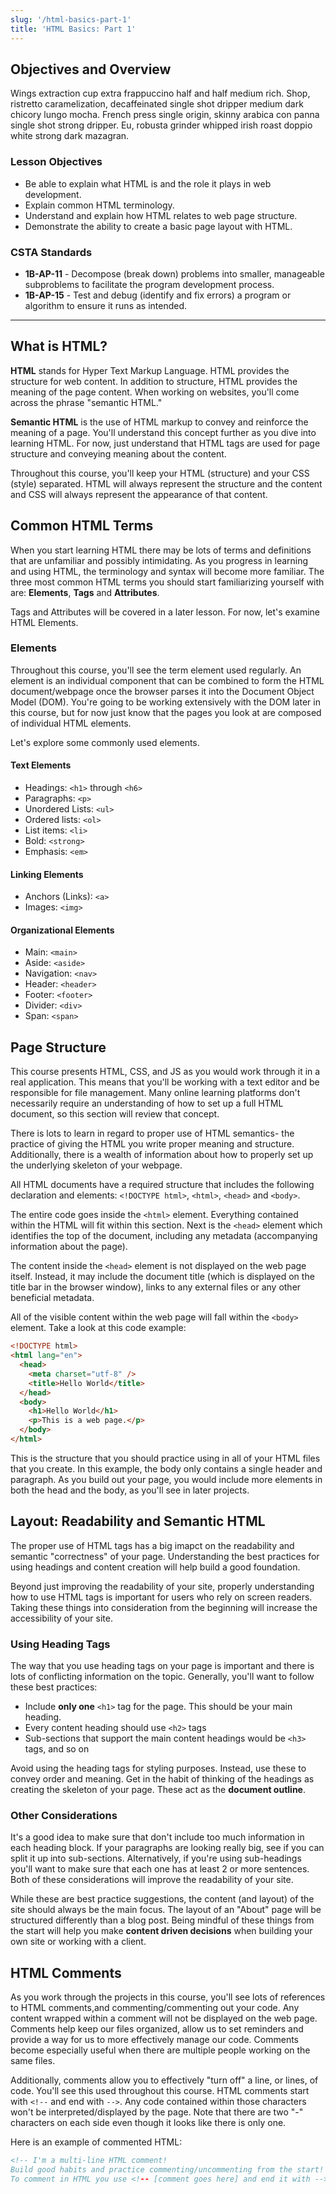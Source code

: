 ```yaml
---
slug: '/html-basics-part-1'
title: 'HTML Basics: Part 1'
---
```


## Objectives and Overview

Wings extraction cup extra frappuccino half and half medium rich. Shop, ristretto caramelization, decaffeinated single shot dripper medium dark chicory lungo mocha. French press single origin, skinny arabica con panna single shot strong dripper. Eu, robusta grinder whipped irish roast doppio white strong dark mazagran.

### Lesson Objectives

- Be able to explain what HTML is and the role it plays in web development.
- Explain common HTML terminology.
- Understand and explain how HTML relates to web page structure.
- Demonstrate the ability to create a basic page layout with HTML.

### CSTA Standards

- **1B-AP-11** - Decompose (break down) problems into smaller, manageable subproblems to facilitate the program development process.
- **1B-AP-15** - Test and debug (identify and fix errors) a program or algorithm to ensure it runs as intended.

---

## What is HTML?

**HTML** stands for Hyper Text Markup Language. HTML provides the structure for web content. In addition to structure, HTML provides the meaning of the page content. When working on websites, you'll come across the phrase "semantic HTML."

**Semantic HTML** is the use of HTML markup to convey and reinforce the meaning of a page. You'll understand this concept further as you dive into learning HTML. For now, just understand that HTML tags are used for page structure and conveying meaning about the content.

Throughout this course, you'll keep your HTML (structure) and your CSS (style) separated. HTML will always represent the structure and the content and CSS will always represent the appearance of that content.

## Common HTML Terms

When you start learning HTML there may be lots of terms and definitions that are unfamiliar and possibly intimidating. As you progress in learning and using HTML, the terminology and syntax will become more familiar. The three most common HTML terms you should start familiarizing yourself with are: **Elements**, **Tags** and **Attributes**.

Tags and Attributes will be covered in a later lesson. For now, let's examine HTML Elements.

### Elements

Throughout this course, you'll see the term element used regularly. An element is an individual component that can be combined to form the HTML document/webpage once the browser parses it into the Document Object Model (DOM). You're going to be working extensively with the DOM later in this course, but for now just know that the pages you look at are composed of individual HTML elements.

Let's explore some commonly used elements.

#### Text Elements

- Headings: `<h1>` through `<h6>`
- Paragraphs: `<p>`
- Unordered Lists: `<ul>`
- Ordered lists: `<ol>`
- List items: `<li>`
- Bold: `<strong>`
- Emphasis: `<em>`

#### Linking Elements

- Anchors (Links): `<a>`
- Images: `<img>`

#### Organizational Elements

- Main: `<main>`
- Aside: `<aside>`
- Navigation: `<nav>`
- Header: `<header>`
- Footer: `<footer>`
- Divider: `<div>`
- Span: `<span>`

## Page Structure

This course presents HTML, CSS, and JS as you would work through it in a real application. This means that you'll be working with a text editor and be responsible for file management. Many online learning platforms don't necessarily require an understanding of how to set up a full HTML document, so this section will review that concept.

There is lots to learn in regard to proper use of HTML semantics- the practice of giving the HTML you write proper meaning and structure. Additionally, there is a wealth of information about how to properly set up the underlying skeleton of your webpage.

All HTML documents have a required structure that includes the following declaration and elements: `<!DOCTYPE html>`, `<html>`, `<head>` and `<body>`.

The entire code goes inside the `<html>` element. Everything contained within the HTML will fit within this section. Next is the `<head>` element which identifies the top of the document, including any metadata (accompanying information about the page).

The content inside the `<head>` element is not displayed on the web page itself. Instead, it may include the document title (which is displayed on the title bar in the browser window), links to any external files or any other beneficial metadata.

All of the visible content within the web page will fall within the `<body>` element. Take a look at this code example:

```html
<!DOCTYPE html>
<html lang="en">
  <head>
    <meta charset="utf-8" />
    <title>Hello World</title>
  </head>
  <body>
    <h1>Hello World</h1>
    <p>This is a web page.</p>
  </body>
</html>
```

This is the structure that you should practice using in all of your HTML files that you create. In this example, the body only contains a single header and paragraph. As you build out your page, you would include more elements in both the head and the body, as you'll see in later projects.

## Layout: Readability and Semantic HTML

The proper use of HTML tags has a big imapct on the readability and semantic "correctness" of your page. Understanding the best practices for using headings and content creation will help build a good foundation.

Beyond just improving the readability of your site, properly understanding how to use HTML tags is important for users who rely on screen readers. Taking these things into consideration from the beginning will increase the accessibility of your site.

### Using Heading Tags

The way that you use heading tags on your page is important and there is lots of conflicting information on the topic. Generally, you'll want to follow these best practices:

- Include **only one** `<h1>` tag for the page. This should be your main heading.
- Every content heading should use `<h2>` tags
- Sub-sections that support the main content headings would be `<h3>` tags, and so on

Avoid using the heading tags for styling purposes. Instead, use these to convey order and meaning. Get in the habit of thinking of the headings as creating the skeleton of your page. These act as the **document outline**.

### Other Considerations

It's a good idea to make sure that don't include too much information in each heading block. If your paragraphs are looking really big, see if you can split it up into sub-sections.
Alternatively, if you're using sub-headings you'll want to make sure that each one has at least 2 or more sentences. Both of these considerations will improve the readability of your site.

While these are best practice suggestions, the content (and layout) of the site should always be the main focus. The layout of an "About" page will be structured differently than a blog post. Being mindful of these things from the start will help you make **content driven decisions** when building your own site or working with a client.

## HTML Comments

As you work through the projects in this course, you'll see lots of references to HTML comments,and commenting/commenting out your code. Any content wrapped within a comment will not be displayed on the web page. Comments help keep our files organized, allow us to set reminders and provide a way for us to more effectively manage our code. Comments become especially useful when there are multiple people working on the same files.

Additionally, comments allow you to effectively "turn off" a line, or lines, of code. You'll see this used throughout this course. HTML comments start with `<!--` and end with `-->`. Any code contained within those characters won't be interpreted/displayed by the page. Note that there are two "-" characters on each side even though it looks like there is only one.

Here is an example of commented HTML:

```html
<!-- I'm a multi-line HTML comment! 
Build good habits and practice commenting/uncommenting from the start! 
To comment in HTML you use <!-- [comment goes here] and end it with -->
```
